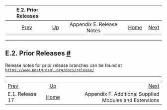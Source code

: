 <!--?xml version="1.0" encoding="UTF-8" standalone="no"?-->

|             E.2. Prior Releases            |                                                |                           |                                                       |                                                                                |
| :----------------------------------------: | :--------------------------------------------- | :-----------------------: | ----------------------------------------------------: | -----------------------------------------------------------------------------: |
| [Prev](release-17.html "E.1. Release 17")  | [Up](release.html "Appendix E. Release Notes") | Appendix E. Release Notes | [Home](index.html "PostgreSQL 17devel Documentation") |  [Next](contrib.html "Appendix F. Additional Supplied Modules and Extensions") |

***

## E.2. Prior Releases [#](#RELEASE-PRIOR)

Release notes for prior release branches can be found at [`https://www.postgresql.org/docs/release/`](https://www.postgresql.org/docs/release/)

***

|                                            |                                                       |                                                                                |
| :----------------------------------------- | :---------------------------------------------------: | -----------------------------------------------------------------------------: |
| [Prev](release-17.html "E.1. Release 17")  |     [Up](release.html "Appendix E. Release Notes")    |  [Next](contrib.html "Appendix F. Additional Supplied Modules and Extensions") |
| E.1. Release 17                            | [Home](index.html "PostgreSQL 17devel Documentation") |                         Appendix F. Additional Supplied Modules and Extensions |
